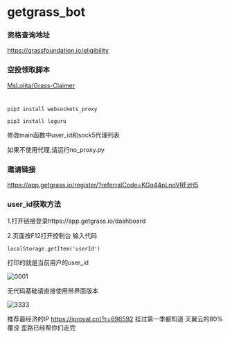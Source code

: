 # getgrass_bot

### 资格查询地址

https://grassfoundation.io/eligibility

### 空投领取脚本

[MsLolita/Grass-Claimer](https://github.com/MsLolita/Grass-Claimer)


# 

`pip3 install websockets_proxy`


`pip3 install loguru`


修改main函数中user_id和sock5代理列表

如果不使用代理,请运行no_proxy.py


### 邀请链接

https://app.getgrass.io/register/?referralCode=KGq44pLnoVRFzH5

### user_id获取方法

1.打开链接登录https://app.getgrass.io/dashboard

2.页面按F12打开控制台 输入代码

`localStorage.getItem('userId')`

打印的就是当前用户的user_id


![0001](https://github.com/ymmmmmmmm/getgrass_bot/assets/51306299/31d0e16e-df2f-443a-a141-910d16052ed9)


无代码基础请直接使用带界面版本


![3333](https://github.com/ymmmmmmmm/getgrass_bot/assets/51306299/80e18c1f-da5d-40d4-a361-3506b44c6602)


推荐最经济的IP https://iproyal.cn/?r=696592   挂过第一季都知道 天翼云的80%覆没 歪路已经帮你们走完
